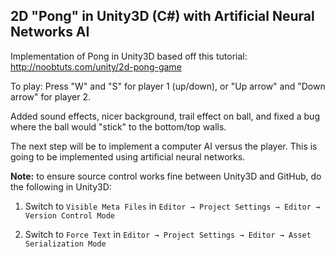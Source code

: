## 2D "Pong" in Unity3D (C#) with Artificial Neural Networks AI

Implementation of Pong in Unity3D based off this tutorial: http://noobtuts.com/unity/2d-pong-game

To play: Press "W" and "S" for player 1 (up/down), or "Up arrow" and "Down arrow" for player 2.

Added sound effects, nicer background, trail effect on ball, and fixed a bug where the ball would "stick" to the bottom/top walls.

The next step will be to implement a computer AI versus the player. This is going to be implemented using artificial neural networks.

**Note:** to ensure source control works fine between Unity3D and GitHub, do the following in Unity3D:

1. Switch to `Visible Meta Files` in `Editor → Project Settings → Editor → Version Control Mode`

2. Switch to `Force Text` in `Editor → Project Settings → Editor → Asset Serialization Mode`

